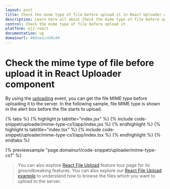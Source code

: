 ```yaml
---
layout: post
title: Check the mime type of file before upload it in React Uploader component | Syncfusion
description: Learn here all about Check the mime type of file before upload it in Syncfusion React Uploader component of Syncfusion Essential JS 2 and more.
control: Check the mime type of file before upload it 
platform: ej2-react
documentation: ug
domainurl: ##DomainURL##
---
```


# Check the mime type of file before upload it in React Uploader component

By using the [uploading](https://ej2.syncfusion.com/react/documentation/api/uploader/#uploading) event, you can get the file MIME type before uploading it to the server.
In the following sample, file MIME type is shown in the alert box before the file starts to upload.

{% tabs %}
{% highlight js tabtitle="index.jsx" %}
{% include code-snippet/uploader/mime-type-cs1/app/index.jsx %}
{% endhighlight %}
{% highlight ts tabtitle="index.tsx" %}
{% include code-snippet/uploader/mime-type-cs1/app/index.tsx %}
{% endhighlight %}
{% endtabs %}

 {% previewsample "page.domainurl/code-snippet/uploader/mime-type-cs1" %}

>You can also explore [React File Upload](https://www.syncfusion.com/react-ui-components/react-file-upload) feature tour page for its groundbreaking features. You can also explore our [React File Upload example](https://ej2.syncfusion.com/react/demos/#/material/uploader/default) to understand how to browse the files which you want to upload to the server.
